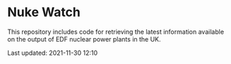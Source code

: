 # Nuke Watch

This repository includes code for retrieving the latest information available on the output of EDF nuclear power plants in the UK.

Last updated: 2021-11-30 12:10